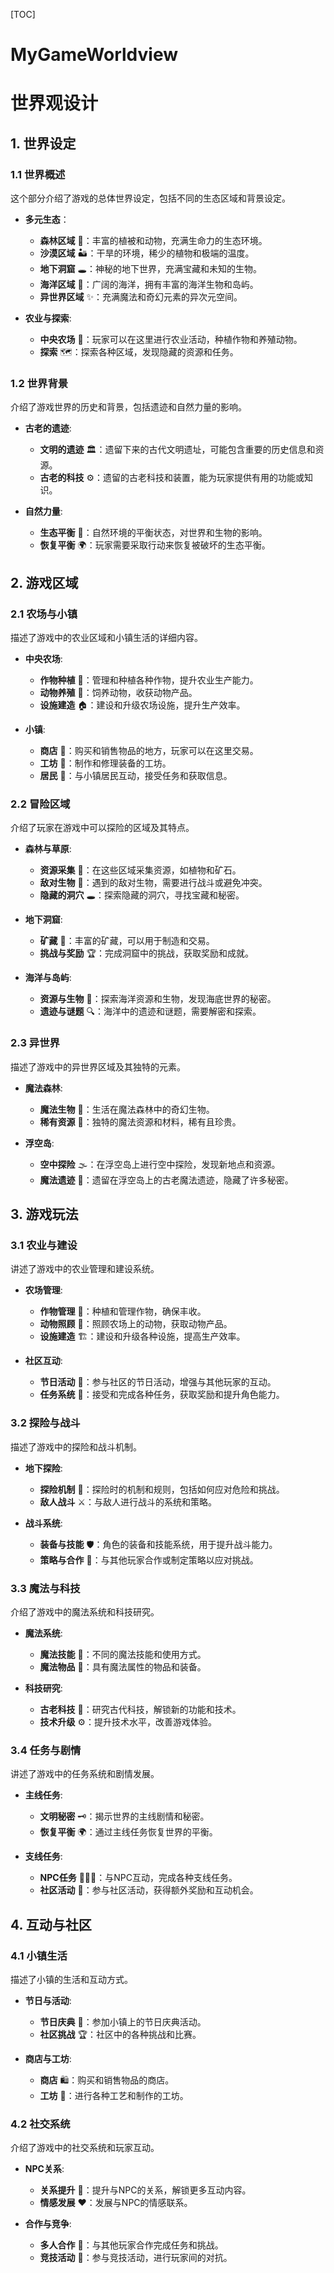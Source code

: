 [TOC]
# MyGameWorldview

# 世界观设计

## 1. 世界设定

### 1.1 世界概述
这个部分介绍了游戏的总体世界设定，包括不同的生态区域和背景设定。

- **多元生态**：
  - **森林区域** 🌲：丰富的植被和动物，充满生命力的生态环境。
  - **沙漠区域** 🏜️：干旱的环境，稀少的植物和极端的温度。
  - **地下洞窟** 🕳️：神秘的地下世界，充满宝藏和未知的生物。
  - **海洋区域** 🌊：广阔的海洋，拥有丰富的海洋生物和岛屿。
  - **异世界区域** ✨：充满魔法和奇幻元素的异次元空间。

- **农业与探索**:
  - **中央农场** 🚜：玩家可以在这里进行农业活动，种植作物和养殖动物。
  - **探索** 🗺️：探索各种区域，发现隐藏的资源和任务。

### 1.2 世界背景
介绍了游戏世界的历史和背景，包括遗迹和自然力量的影响。

- **古老的遗迹**:
  - **文明的遗迹** 🏛️：遗留下来的古代文明遗址，可能包含重要的历史信息和资源。
  - **古老的科技** ⚙️：遗留的古老科技和装置，能为玩家提供有用的功能或知识。

- **自然力量**:
  - **生态平衡** 🌿：自然环境的平衡状态，对世界和生物的影响。
  - **恢复平衡** 🌍：玩家需要采取行动来恢复被破坏的生态平衡。

## 2. 游戏区域

### 2.1 农场与小镇
描述了游戏中的农业区域和小镇生活的详细内容。

- **中央农场**:
  - **作物种植** 🌾：管理和种植各种作物，提升农业生产能力。
  - **动物养殖** 🐄：饲养动物，收获动物产品。
  - **设施建造** 🏠：建设和升级农场设施，提升生产效率。

- **小镇**:
  - **商店** 🛒：购买和销售物品的地方，玩家可以在这里交易。
  - **工坊** 🔧：制作和修理装备的工坊。
  - **居民** 👥：与小镇居民互动，接受任务和获取信息。

### 2.2 冒险区域
介绍了玩家在游戏中可以探险的区域及其特点。

- **森林与草原**:
  - **资源采集** 🌱：在这些区域采集资源，如植物和矿石。
  - **敌对生物** 🐺：遇到的敌对生物，需要进行战斗或避免冲突。
  - **隐藏的洞穴** 🕳️：探索隐藏的洞穴，寻找宝藏和秘密。

- **地下洞窟**:
  - **矿藏** 💎：丰富的矿藏，可以用于制造和交易。
  - **挑战与奖励** 🏆：完成洞窟中的挑战，获取奖励和成就。

- **海洋与岛屿**:
  - **资源与生物** 🐠：探索海洋资源和生物，发现海底世界的秘密。
  - **遗迹与谜题** 🔍：海洋中的遗迹和谜题，需要解密和探索。

### 2.3 异世界
描述了游戏中的异世界区域及其独特的元素。

- **魔法森林**:
  - **魔法生物** 🧚：生活在魔法森林中的奇幻生物。
  - **稀有资源** 🌟：独特的魔法资源和材料，稀有且珍贵。

- **浮空岛**:
  - **空中探险** 🌫️：在浮空岛上进行空中探险，发现新地点和资源。
  - **魔法遗迹** 🏰：遗留在浮空岛上的古老魔法遗迹，隐藏了许多秘密。

## 3. 游戏玩法

### 3.1 农业与建设
讲述了游戏中的农业管理和建设系统。

- **农场管理**:
  - **作物管理** 🌿：种植和管理作物，确保丰收。
  - **动物照顾** 🐓：照顾农场上的动物，获取动物产品。
  - **设施建造** 🏗️：建设和升级各种设施，提高生产效率。

- **社区互动**:
  - **节日活动** 🎉：参与社区的节日活动，增强与其他玩家的互动。
  - **任务系统** 📝：接受和完成各种任务，获取奖励和提升角色能力。

### 3.2 探险与战斗
描述了游戏中的探险和战斗机制。

- **地下探险**:
  - **探险机制** 🧭：探险时的机制和规则，包括如何应对危险和挑战。
  - **敌人战斗** ⚔️：与敌人进行战斗的系统和策略。

- **战斗系统**:
  - **装备与技能** 🛡️：角色的装备和技能系统，用于提升战斗能力。
  - **策略与合作** 🤝：与其他玩家合作或制定策略以应对挑战。

### 3.3 魔法与科技
介绍了游戏中的魔法系统和科技研究。

- **魔法系统**:
  - **魔法技能** 🔮：不同的魔法技能和使用方式。
  - **魔法物品** 🧙：具有魔法属性的物品和装备。

- **科技研究**:
  - **古老科技** 🧰：研究古代科技，解锁新的功能和技术。
  - **技术升级** ⚙️：提升技术水平，改善游戏体验。

### 3.4 任务与剧情
讲述了游戏中的任务系统和剧情发展。

- **主线任务**:
  - **文明秘密** 🗝️：揭示世界的主线剧情和秘密。
  - **恢复平衡** 🌍：通过主线任务恢复世界的平衡。

- **支线任务**:
  - **NPC任务** 🧑‍🤝‍🧑：与NPC互动，完成各种支线任务。
  - **社区活动** 🎊：参与社区活动，获得额外奖励和互动机会。

## 4. 互动与社区

### 4.1 小镇生活
描述了小镇的生活和互动方式。

- **节日与活动**:
  - **节日庆典** 🎉：参加小镇上的节日庆典活动。
  - **社区挑战** 🏆：社区中的各种挑战和比赛。

- **商店与工坊**:
  - **商店** 🛍️：购买和销售物品的商店。
  - **工坊** 🔨：进行各种工艺和制作的工坊。

### 4.2 社交系统
介绍了游戏中的社交系统和玩家互动。

- **NPC关系**:
  - **关系提升** 💬：提升与NPC的关系，解锁更多互动内容。
  - **情感发展** ❤️：发展与NPC的情感联系。

- **合作与竞争**:
  - **多人合作** 🤝：与其他玩家合作完成任务和挑战。
  - **竞技活动** 🏅：参与竞技活动，进行玩家间的对抗。

